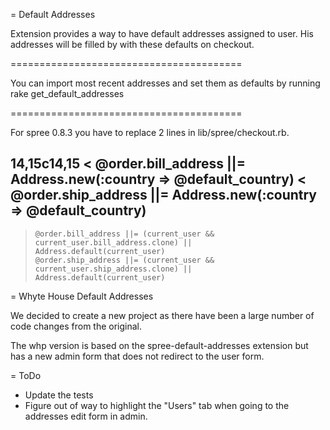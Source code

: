 = Default Addresses

Extension provides a way to have default addresses assigned to user.
His addresses will be filled by with these defaults on checkout.

========================================

You can import most recent addresses and set them as defaults by running
rake get_default_addresses

========================================

For spree 0.8.3  you have to replace 2 lines in lib/spree/checkout.rb.

14,15c14,15
<     @order.bill_address ||= Address.new(:country => @default_country)
<     @order.ship_address ||= Address.new(:country => @default_country)
---
>     @order.bill_address ||= (current_user && current_user.bill_address.clone) || Address.default(current_user)
>     @order.ship_address ||= (current_user && current_user.ship_address.clone) || Address.default(current_user)

= Whyte House Default Addresses

We decided to create a new project as there have been a large number of code
changes from the original.

The whp version is based on the spree-default-addresses extension but has 
a new admin form that does not redirect to the user form.

= ToDo

- Update the tests
- Figure out of way to highlight the "Users" tab when going to the addresses
  edit form in admin.